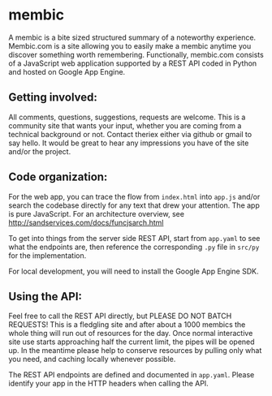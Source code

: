 membic
======

A membic is a bite sized structured summary of a noteworthy
experience. Membic.com is a site allowing you to easily make a membic
anytime you discover something worth remembering.  Functionally,
membic.com consists of a JavaScript web application supported by a
REST API coded in Python and hosted on Google App Engine.


Getting involved:
----------------

All comments, questions, suggestions, requests are welcome.  This is a
community site that wants your input, whether you are coming from a
technical background or not.  Contact theriex either via github or
gmail to say hello.  It would be great to hear any impressions you
have of the site and/or the project.


Code organization:
-----------------

For the web app, you can trace the flow from `index.html` into
`app.js` and/or search the codebase directly for any text that drew
your attention.  The app is pure JavaScript.  For an architecture
overview, see http://sandservices.com/docs/funcjsarch.html

To get into things from the server side REST API, start from
`app.yaml` to see what the endpoints are, then reference the
corresponding `.py` file in `src/py` for the implementation.

For local development, you will need to install the Google App Engine SDK.
  

Using the API:
-------------

Feel free to call the REST API directly, but PLEASE DO NOT BATCH
REQUESTS!  This is a fledgling site and after about a 1000 membics the
whole thing will run out of resources for the day.  Once normal
interactive site use starts approaching half the current limit, the
pipes will be opened up.  In the meantime please help to conserve
resources by pulling only what you need, and caching locally whenever
possible.

The REST API endpoints are defined and documented in `app.yaml`.
Please identify your app in the HTTP headers when calling the API.



